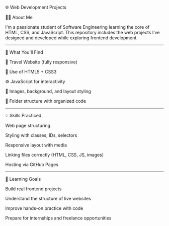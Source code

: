 🌐 Web Development Projects

👩‍💻 About Me

I'm a passionate student of Software Engineering learning the core of HTML, CSS, and JavaScript. This repository includes the web projects I’ve designed and developed while exploring frontend development.


---

🚀 What You'll Find

🎒 Travel Website (fully responsive)

🎨 Use of HTML5 + CSS3

⚙ JavaScript for interactivity

📸 Images, background, and layout styling

📁 Folder structure with organized code



---

💡 Skills Practiced

Web page structuring

Styling with classes, IDs, selectors

Responsive layout with media

Linking files correctly (HTML, CSS, JS, images)

Hosting via GitHub Pages



---

🎯 Learning Goals

Build real frontend projects

Understand the structure of live websites

Improve hands-on practice with code

Prepare for internships and freelance opportunities
